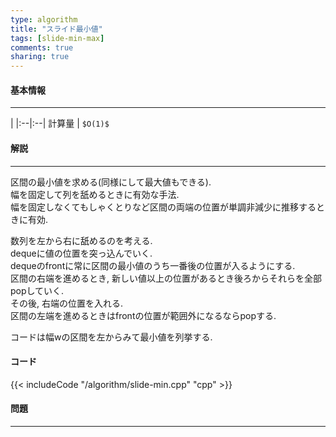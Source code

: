 ```yaml
---
type: algorithm
title: "スライド最小値"
tags: [slide-min-max]
comments: true
sharing: true
---
```

  
#### 基本情報
  
***

 | 
|:--|:--|
計算量 | `$O(1)$`
  
#### 解説

***

区間の最小値を求める(同様にして最大値もできる).  
幅を固定して列を舐めるときに有効な手法.  
幅を固定しなくてもしゃくとりなど区間の両端の位置が単調非減少に推移するときに有効.  
  
数列を左から右に舐めるのを考える.  
dequeに値の位置を突っ込んでいく.  
dequeのfrontに常に区間の最小値のうち一番後の位置が入るようにする.  
区間の右端を進めるとき, 新しい値以上の位置があるとき後ろからそれらを全部popしていく.  
その後, 右端の位置を入れる.  
区間の左端を進めるときはfrontの位置が範囲外になるならpopする.  
  
コードは幅wの区間を左からみて最小値を列挙する.

#### コード

{{< includeCode "/algorithm/slide-min.cpp" "cpp" >}}


#### 問題

***  
